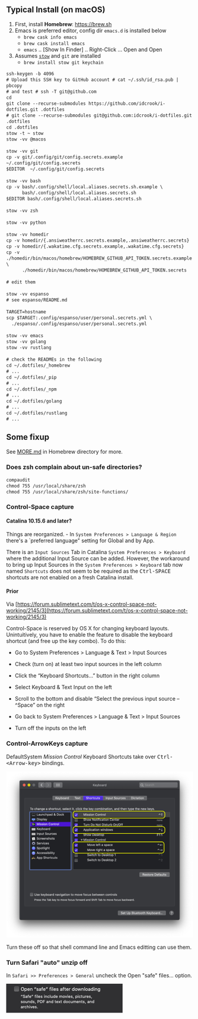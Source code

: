 Typical Install (on macOS)
--------------------------

1.	First, install **Homebrew**: https://brew.sh 
2.	Emacs is preferred editor, config dir `emacs.d` is installed below
	-	`brew cask info emacs`
	-	`brew cask install emacs`
	-	`emacs` .. [Show In Finder] .. Right-Click ... Open and Open
3.	Assumes [`stow`](stow/README.md#install-gnu-stow) and `git` are installed
	-	`brew install stow git keychain`

```shell
ssh-keygen -b 4096
# Upload this SSH key to GitHub account # cat ~/.ssh/id_rsa.pub | pbcopy
# and test # ssh -T git@github.com
cd
git clone --recurse-submodules https://github.com/idcrook/i-dotfiles.git .dotfiles
# git clone --recurse-submodules git@github.com:idcrook/i-dotfiles.git .dotfiles
cd .dotfiles
stow -t ~ stow
stow -vv @macos

stow -vv git
cp -v git/.config/git/config.secrets.example ~/.config/git/config.secrets
$EDITOR  ~/.config/git/config.secrets

stow -vv bash
cp -v bash/.config/shell/local.aliases.secrets.sh.example \
      bash/.config/shell/local.aliases.secrets.sh
$EDITOR bash/.config/shell/local.aliases.secrets.sh

stow -vv zsh

stow -vv python

stow -vv homedir
cp -v homedir/{.ansiweatherrc.secrets.example,.ansiweatherrc.secrets}
cp -v homedir/{.wakatime.cfg.secrets.example,.wakatime.cfg.secrets}
cp -v ./homedir/bin/macos/homebrew/HOMEBREW_GITHUB_API_TOKEN.secrets.example \
      ./homedir/bin/macos/homebrew/HOMEBREW_GITHUB_API_TOKEN.secrets

# edit them

stow -vv espanso
# see espanso/README.md

TARGET=hostname
scp $TARGET:.config/espanso/user/personal.secrets.yml \
  ./espanso/.config/espanso/user/personal.secrets.yml

stow -vv emacs
stow -vv golang
stow -vv rustlang

# check the READMEs in the following
cd ~/.dotfiles/_homebrew
# ...
cd ~/.dotfiles/_pip
# ...
cd ~/.dotfiles/_npm
# ...
cd ~/.dotfiles/golang
# ...
cd ~/.dotfiles/rustlang
# ...
```

Some fixup
----------

See [MORE.md](../_homebrew/MORE.md) in Homebrew directory for more.

### Does zsh complain about un-safe directories?

```shell
compaudit
chmod 755 /usr/local/share/zsh
chmod 755 /usr/local/share/zsh/site-functions/
```

### Control-Space capture

#### Catalina 10.15.6 and later?

Things are reorganized. - In `System Preferences > Language & Region` there's a `preferred language" setting for Global and by App.

There is an `Input Sources` Tab in Catalina `System Preferences > Keyboard` where the additional Input Source can be added. However, the workaround to bring up Input Sources in the `System Preferences > Keyboard` tab now named `Shortcuts` does not seem to be required as the <kbd>Ctrl-SPACE</kbd> shortcuts are not enabled on a fresh Catalina install.


#### Prior

Via [https://forum.sublimetext.com/t/os-x-control-space-not-working/2145/3](https://forum.sublimetext.com/t/os-x-control-space-not-working/2145/3)

Control-Space is reserved by OS X for changing keyboard layouts. Unintuitively, you have to enable the feature to disable the keyboard shortcut (and free up the key combo). To do this:

-	Go to System Preferences > Language & Text > Input Sources

-	Check (turn on) at least two input sources in the left column

-	Click the “Keyboard Shortcuts…” button in the right column

-	Select Keyboard & Text Input on the left

-	Scroll to the bottom and disable “Select the previous input source – ^Space” on the right

-	Go back to System Preferences > Language & Text > Input Sources

-	Turn off the inputs on the left

### Control-ArrowKeys capture

DefaultSystem *Mission Control* Keyboard Shortcuts take over <kbd>Ctrl-<Arrow-key\></kbd> bindings.

![Default ShortCuts Control-Arrows](KeybdPrefs_ShortCuts_ControlArrows.png)

Turn these off so that shell command line and Emacs editting can use them.


### Turn Safari "auto" unzip off

In `Safari >> Preferences > General` uncheck the Open "safe" files... option.

![Safari Safe files](Safari_safe_files.png)

